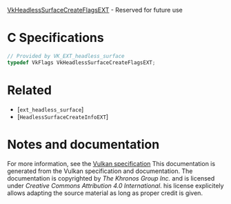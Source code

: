 [VkHeadlessSurfaceCreateFlagsEXT](https://www.khronos.org/registry/vulkan/specs/1.3-extensions/man/html/VkHeadlessSurfaceCreateFlagsEXT.html) - Reserved for future use

# C Specifications
```c
// Provided by VK_EXT_headless_surface
typedef VkFlags VkHeadlessSurfaceCreateFlagsEXT;
```

# Related
- [`ext_headless_surface`]
- [`HeadlessSurfaceCreateInfoEXT`]

# Notes and documentation
For more information, see the [Vulkan specification](https://www.khronos.org/registry/vulkan/specs/1.3-extensions/html/vkspec.html)
This documentation is generated from the Vulkan specification and documentation.
The documentation is copyrighted by *The Khronos Group Inc.* and is licensed under *Creative Commons Attribution 4.0 International*.
his license explicitely allows adapting the source material as long as proper credit is given.
        